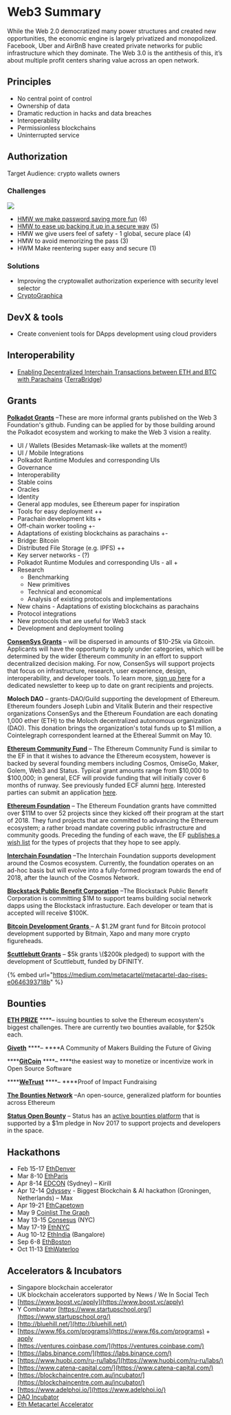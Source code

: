 # Web3 Summary

While the Web 2.0 democratized many power structures and created new opportunities, the economic engine is largely privatized and monopolized. Facebook, Uber and AirBnB have created private networks for public infrastructure which they dominate. The Web 3.0 is the antithesis of this, it’s about multiple profit centers sharing value across an open network.

## Principles

* No central point of control
* Ownership of data
* Dramatic reduction in hacks and data breaches
* Interoperability
* Permissionless blockchains
* Uninterrupted service

## Authorization

Target Audience: crypto wallets owners

### Challenges

![](https://lh5.googleusercontent.com/Q_OoCl3UKYdDZgmisp9t0nANfxs961HzKRbyV9_CyB_Q9IG-KDPNH2bIdVJgY5EnI1He7ExnnrZOwKVKMG6eqrNl0QyEj1MWzLtFCreonKoS7cY1VJZs26Wouz54MP7H2YjRsWgf)

* [HMW we make password saving more fun](security-level.md) \(6\)
* [HMW to ease up backing it up in a secure way](encoding-seed-phrase-to-the-picture-steganography.md) \(5\)
* HMW we give users feel of safety - 1 global, secure place \(4\)
* HMW to avoid memorizing the pass \(3\)
* HWM Make reentering super easy and secure \(1\)

### Solutions

* Improving the cryptowallet authorization experience with security level selector
* [CryptoGraphica](encoding-seed-phrase-to-the-picture-steganography.md)

## DevX & tools

* Create convenient tools for DApps development using cloud providers

## Interoperability

* [Enabling Decentralized Interchain Transactions between ETH and BTC with Parachains](interoperability/ethereum-bitcoin-bridge-wip.md) \([TerraBridge](interoperability/extending-maker-dao-scalability-with-btc-collateral.md)\)

## Grants

[**Polkadot Grants**](https://github.com/w3f/Web3-collaboration/blob/master/development.md) –These are more informal grants published on the Web 3 Foundation's github. Funding can be applied for by those building around the Polkadot ecosystem and working to make the Web 3 vision a reality.

* UI / Wallets \(Besides Metamask-like wallets at the moment!\)
* UI / Mobile Integrations
* Polkadot Runtime Modules and corresponding UIs
* Governance
* Interoperability
* Stable coins
* Oracles
* Identity
* General app modules, see Ethereum paper for inspiration
* Tools for easy deployment ++
* Parachain development kits +
* Off-chain worker tooling +-
* Adaptations of existing blockchains as parachains +-
* Bridge: Bitcoin
* Distributed File Storage \(e.g. IPFS\) ++
* Key server networks - \(?\)
* Polkadot Runtime Modules and corresponding UIs - all +
* Research
  * Benchmarking
  * New primitives
  * Technical and economical
  * Analysis of existing protocols and implementations
* New chains - Adaptations of existing blockchains as parachains
* Protocol integrations
* New protocols that are useful for Web3 stack
* Development and deployment tooling

[**ConsenSys Grants**](https://www.grants.consensys.net/) – will be dispersed in amounts of $10-25k via Gitcoin. Applicants will have the opportunity to apply under categories, which will be determined by the wider Ethereum community in an effort to support decentralized decision making. For now, ConsenSys will support projects that focus on infrastructure, research, user experience, design, interoperability, and developer tools. To learn more, [sign up here](https://pages.consensys.net/consensys-grants) for a dedicated newsletter to keep up to date on grant recipients and projects.

**Moloch DAO** – grants-DAO/Guild supporting the development of Ethereum. Ethereum founders Joseph Lubin and Vitalik Buterin and their respective organizations ConsenSys and the Ethereum Foundation are each donating 1,000 ether \(ETH\) to the Moloch decentralized autonomous organization \(DAO\). This donation brings the organization's total funds up to $1 million, a Cointelegraph correspondent learned at the Ethereal Summit on May 10.

[**Ethereum Community Fund**](https://ecf.network/) – The Ethereum Community Fund is similar to the EF in that it wishes to advance the Ethereum ecosystem, however is backed by several founding members including Cosmos, OmiseGo, Maker, Golem, Web3 and Status. Typical grant amounts range from $10,000 to $100,000; in general, ECF will provide funding that will initially cover 6 months of runway. See previously funded ECF alumni [here](https://medium.com/ecf-review/meet-the-grantees-ecf-class-of-2018-part-ii-ff46a284a0b1). Interested parties can submit an application [here](https://docs.google.com/forms/d/e/1FAIpQLScJoqPd1VeBLtmjUm4Cde_H12uFjS_a1HkSd8czRhDFCQJCPQ/viewform).

[**Ethereum Foundation**](https://app.tettra.co/teams/ethereum/pages/applying-for-ef-grants) – The Ethereum Foundation grants have committed over $11M to over 52 projects since they kicked off their program at the start of 2018. They fund projects that are committed to advancing the Ethereum ecosystem; a rather broad mandate covering public infrastructure and community goods. Preceding the funding of each wave, the EF [publishes a wish list](https://blog.ethereum.org/2018/08/17/ethereum-foundation-grants-update-wave-3/) for the types of projects that they hope to see apply.

[**Interchain Foundation**](https://interchain.io/) –The Interchain Foundation supports development around the Cosmos ecosystem. Currently, the foundation operates on an ad-hoc basis but will evolve into a fully-formed program towards the end of 2018, after the launch of the Cosmos Network.

[**Blockstack Public Benefit Corporation**](https://requestforsocialnetworks.com/) –The Blockstack Public Benefit Corporation is committing $1M to support teams building social network dapps using the Blockstack infrastucture. Each developer or team that is accepted will receive $100K.

[**Bitcoin Development Grants** ](https://bitcoindevelopmentgrant.com/en/)– A $1.2M grant fund for Bitcoin protocol development supported by Bitmain, Xapo and many more crypto figureheads.

[**Scuttlebutt Grants**](https://github.com/ssbc/grants-process/blob/master/grants.md) – $5k grants \($200k pledged\) to support with the development of Scuttlebutt, funded by DFINITY.

{% embed url="https://medium.com/metacartel/metacartel-dao-rises-e0646393718b" %}



## Bounties

[**ETH PRIZE**](http://ethprize.io/) ****– issuing bounties to solve the Ethereum ecosystem's biggest challenges. There are currently two bounties available, for $250k each.

[**Giveth**](https://beta.giveth.io/) ****– ****A Community of Makers Building the Future of Giving

\*\*\*\*[**GitCoin**](https://gitcoin.co/grants/) ****– ****the easiest way to monetize or incentivize work in Open Source Software

\*\*\*\*[**WeTrust**](https://cryptounlocked.wetrust.io/) ****– ****Proof of Impact Fundraising

[**The Bounties Network**](https://explorer.bounties.network/explorer) –An open-source, generalized platform for bounties across Ethereum

[**Status Open Bounty**](https://openbounty.status.im/) – Status has an [active bounties platform](https://openbounty.status.im/app#/) that is supported by a $1m pledge in Nov 2017 to support projects and developers in the space.

## Hackathons

* Feb 15-17 [EthDenver](https://www.ethdenver.com/)
* Mar 8-10 [EthParis](https://ethparis.com/)
* Apr 8-14 [EDCON](https://www.edcon.io/) \(Sydney\) – Kirill
* Apr 12-14 [Odyssey](https://www.odyssey.org/odyssey-hackathon/) - Biggest Blockchain & AI hackathon \(Groningen, Netherlands\) – Max
* Apr 19-21 [EthCapetown](https://ethcapetown.com/)
* May 9 [Coinlist The Graph](https://coinlist.co/build/the-graph)
* May 13-15 [Consesus](https://www.coindesk.com/events/consensus-2019) \(NYC\)
* May 17-19 [EthNYC](https://twitter.com/ethnewyork)
* Aug 10-12 [EthIndia](https://ethindia.co/) \(Bangalore\)
* Sep 6-8 [EthBoston](https://twitter.com/ethboston)
* Oct 11-13 [EthWaterloo](https://ethwaterloo.com/)

## Accelerators & Incubators

* Singapore blockchain accelerator
* UK blockchain accelerators supported by News / We In Social Tech
* [https://www.boost.vc/apply](https://www.boost.vc/apply)
* Y Combinator [https://www.startupschool.org/](https://www.startupschool.org/)
* [http://bluehill.net/](http://bluehill.net/)
* [https://www.f6s.com/programs](https://www.f6s.com/programs) + [apply](https://www.f6s.com/cvincubation/apply)
* [https://ventures.coinbase.com/](https://ventures.coinbase.com/)
* [https://labs.binance.com/](https://labs.binance.com/)
* [https://www.huobi.com/ru-ru/labs/](https://www.huobi.com/ru-ru/labs/)
* [https://www.catena-capital.com/](https://www.catena-capital.com/)
* [https://blockchaincentre.com.au/incubator/](https://blockchaincentre.com.au/incubator/)
* [https://www.adelphoi.io/](https://www.adelphoi.io/)
* [DAO Incubator](http://daoincubator.org)
* [Eth Metacartel Accelerator](https://medium.com/metacartel/calling-all-application-layer-projects-metacartel-dao-accelerator-applications-now-open-676d0a9409e)


